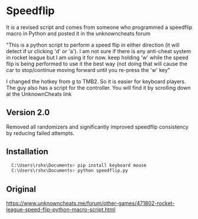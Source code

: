 # Speedflip
It is a revised script and comes from someone who programmed a speedflip macro in Python and posted it in the unknowncheats forum


"This is a python script to perform a speed flip in either direction (it will detect if ur clicking 'd' or 'a'). I am not sure if there is any anti-cheat system in rocket league but I am using it for now.
keep holding 'w' while the speed flip is being performed to use it the best way (not doing that will cause the car to stop/continue moving forward until you re-press the 'w' key"

I changed the hotkey from g to TMB2. So it is easier for keyboard players. The guy also has a script for the controller. You will find it by scrolling down at the UnknownCheats link

## Version 2.0
Removed all randomizers and significantly improved speedflip consistency by reducing failed attempts.

## Installation

```bash
  C:\Users\rshx\Documents> pip install keyboard mouse
  C:\Users\rshx\Documents> python speedflip.py
```
## Original
https://www.unknowncheats.me/forum/other-games/471802-rocket-league-speed-flip-python-macro-script.html
